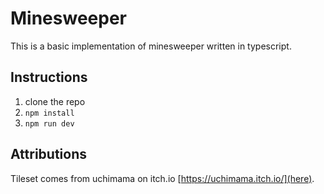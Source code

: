 # Minesweeper
This is a basic implementation of minesweeper written in typescript.

## Instructions
1. clone the repo
2. `npm install`
3. `npm run dev`

## Attributions
Tileset comes from uchimama on itch.io [https://uchimama.itch.io/](here).